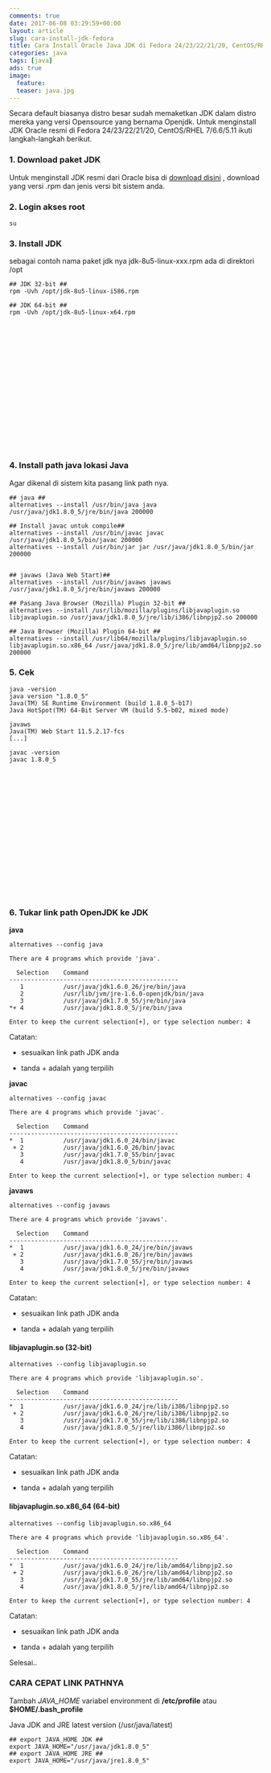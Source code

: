 ```yaml
---
comments: true
date: 2017-06-08 03:29:59+00:00
layout: article
slug: cara-install-jdk-fedora
title: Cara Install Oracle Java JDK di Fedora 24/23/22/21/20, CentOS/RHEL 7/6.6/5.11
categories: java
tags: [java]
ads: true
image:
  feature:
  teaser: java.jpg
---
```


Secara default biasanya distro besar sudah memaketkan JDK dalam distro mereka yang versi Opensource yang bernama Openjdk. Untuk menginstall JDK Oracle resmi di Fedora 24/23/22/21/20, CentOS/RHEL 7/6.6/5.11 ikuti langkah-langkah berikut.



### 1. Download paket JDK



Untuk menginstall JDK resmi dari Oracle bisa di [download disini](http://www.oracle.com/technetwork/java/javase/downloads/index.html) , download yang versi .rpm dan jenis versi bit sistem anda.



### 2. Login akses root





    su





### 3. Install JDK



sebagai contoh nama paket jdk nya jdk-8u5-linux-xxx.rpm ada di direktori /opt



    ## JDK 32-bit ##
    rpm -Uvh /opt/jdk-8u5-linux-i586.rpm

    ## JDK 64-bit ##
    rpm -Uvh /opt/jdk-8u5-linux-x64.rpm





<center><script async src="//pagead2.googlesyndication.com/pagead/js/adsbygoogle.js"></script><!-- BOX--><ins class="adsbygoogle"  style="display:inline-block;width:300px;height:250px" data-ad-client="ca-pub-4504493660273886" data-ad-slot="1638134271"></ins><script>(adsbygoogle = window.adsbygoogle || []).push({});</script></center>

### 4. Install path java lokasi Java



Agar dikenal di sistem kita pasang link path nya.



    ## java ##
    alternatives --install /usr/bin/java java /usr/java/jdk1.8.0_5/jre/bin/java 200000

    ## Install javac untuk compile##
    alternatives --install /usr/bin/javac javac /usr/java/jdk1.8.0_5/bin/javac 200000
    alternatives --install /usr/bin/jar jar /usr/java/jdk1.8.0_5/bin/jar 200000


    ## javaws (Java Web Start)##
    alternatives --install /usr/bin/javaws javaws /usr/java/jdk1.8.0_5/jre/bin/javaws 200000

    ## Pasang Java Browser (Mozilla) Plugin 32-bit ##
    alternatives --install /usr/lib/mozilla/plugins/libjavaplugin.so libjavaplugin.so /usr/java/jdk1.8.0_5/jre/lib/i386/libnpjp2.so 200000

    ## Java Browser (Mozilla) Plugin 64-bit ##
    alternatives --install /usr/lib64/mozilla/plugins/libjavaplugin.so libjavaplugin.so.x86_64 /usr/java/jdk1.8.0_5/jre/lib/amd64/libnpjp2.so 200000







### 5. Cek





    java -version
    java version "1.8.0_5"
    Java(TM) SE Runtime Environment (build 1.8.0_5-b17)
    Java HotSpot(TM) 64-Bit Server VM (build 5.5-b02, mixed mode)

    javaws
    Java(TM) Web Start 11.5.2.17-fcs
    [...]

    javac -version
    javac 1.8.0_5





<center><script async src="//pagead2.googlesyndication.com/pagead/js/adsbygoogle.js"></script><!-- BOX--><ins class="adsbygoogle"  style="display:inline-block;width:300px;height:250px" data-ad-client="ca-pub-4504493660273886" data-ad-slot="1638134271"></ins><script>(adsbygoogle = window.adsbygoogle || []).push({});</script></center>


### 6. Tukar link path OpenJDK ke JDK



**java**




    alternatives --config java

    There are 4 programs which provide 'java'.

      Selection    Command
    -----------------------------------------------
       1           /usr/java/jdk1.6.0_26/jre/bin/java
       2           /usr/lib/jvm/jre-1.6.0-openjdk/bin/java
       3           /usr/java/jdk1.7.0_55/jre/bin/java
    *+ 4           /usr/java/jdk1.8.0_5/jre/bin/java

    Enter to keep the current selection[+], or type selection number: 4




Catatan:





  * sesuaikan link path JDK anda



  * tanda + adalah yang terpilih






**javac**



    alternatives --config javac

    There are 4 programs which provide 'javac'.

      Selection    Command
    -----------------------------------------------
    *  1           /usr/java/jdk1.6.0_24/bin/javac
     + 2           /usr/java/jdk1.6.0_26/bin/javac
       3           /usr/java/jdk1.7.0_55/bin/javac
       4           /usr/java/jdk1.8.0_5/bin/javac

    Enter to keep the current selection[+], or type selection number: 4




**javaws**



    alternatives --config javaws

    There are 4 programs which provide 'javaws'.

      Selection    Command
    -----------------------------------------------
    *  1           /usr/java/jdk1.6.0_24/jre/bin/javaws
     + 2           /usr/java/jdk1.6.0_26/jre/bin/javaws
       3           /usr/java/jdk1.7.0_55/jre/bin/javaws
       4           /usr/java/jdk1.8.0_5/jre/bin/javaws

    Enter to keep the current selection[+], or type selection number: 4





Catatan:





  * sesuaikan link path JDK anda



  * tanda + adalah yang terpilih






#### libjavaplugin.so (32-bit)





    alternatives --config libjavaplugin.so

    There are 4 programs which provide 'libjavaplugin.so'.

      Selection    Command
    -----------------------------------------------
    *  1           /usr/java/jdk1.6.0_24/jre/lib/i386/libnpjp2.so
     + 2           /usr/java/jdk1.6.0_26/jre/lib/i386/libnpjp2.so
       3           /usr/java/jdk1.7.0_55/jre/lib/i386/libnpjp2.so
       4           /usr/java/jdk1.8.0_5/jre/lib/i386/libnpjp2.so

    Enter to keep the current selection[+], or type selection number: 4








Catatan:





  * sesuaikan link path JDK anda



  * tanda + adalah yang terpilih






#### libjavaplugin.so.x86_64 (64-bit)





    alternatives --config libjavaplugin.so.x86_64

    There are 4 programs which provide 'libjavaplugin.so.x86_64'.

      Selection    Command
    -----------------------------------------------
    *  1           /usr/java/jdk1.6.0_24/jre/lib/amd64/libnpjp2.so
     + 2           /usr/java/jdk1.6.0_26/jre/lib/amd64/libnpjp2.so
       3           /usr/java/jdk1.7.0_55/jre/lib/amd64/libnpjp2.so
       4           /usr/java/jdk1.8.0_5/jre/lib/amd64/libnpjp2.so

    Enter to keep the current selection[+], or type selection number: 4





Catatan:





  * sesuaikan link path JDK anda



  * tanda + adalah yang terpilih






Selesai..



### **CARA CEPAT LINK PATHNYA**



Tambah *JAVA_HOME* variabel environment di **/etc/profile** atau **$HOME/.bash_profile**

Java JDK and JRE latest version (/usr/java/latest)




    ## export JAVA_HOME JDK ##
    export JAVA_HOME="/usr/java/jdk1.8.0_5"
    ## export JAVA_HOME JRE ##
    export JAVA_HOME="/usr/java/jre1.8.0_5"
